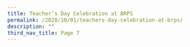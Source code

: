 ```yaml
---
title: Teacher’s Day Celebration at BRPS
permalink: /2020/10/01/teachers-day-celebration-at-brps/
description: ""
third_nav_title: Page 7
---
```

